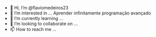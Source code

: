 - 👋 Hi, I’m @flaviomedeiros23
- 👀 I’m interested in ... Aprender infinitamente programação avançado
- 🌱 I’m currently learning ...
- 💞️ I’m looking to collaborate on ...
- 📫 How to reach me ...

<!---
flaviomedeiros23/flaviomedeiros23 is a ✨ special ✨ repository because its `README.md` (this file) appears on your GitHub profile.
You can click the Preview link to take a look at your changes.
--->
